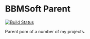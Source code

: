 # BBMSoft Parent

[![Build Status](https://travis-ci.org/babymotte/bbmsoft-parent.svg?branch=develop)](https://travis-ci.org/babymotte/bbmsoft-parent)


Parent pom of a number of my projects.